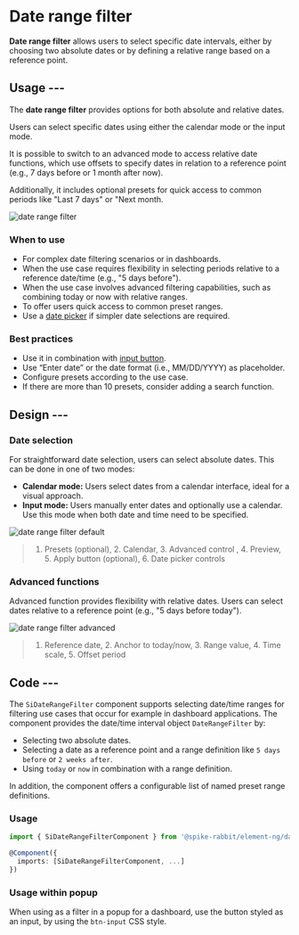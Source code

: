 # Date range filter

**Date range filter** allows users to select specific date intervals,
either by choosing two absolute dates or by defining a relative range based on a reference point.

## Usage ---

The **date range filter** provides options for both absolute and relative dates.

Users can select specific dates using either the calendar mode or the input mode.

It is possible to switch to an advanced mode to access relative date functions,
which use offsets to specify dates in relation to a reference point (e.g., 7 days before or 1 month after now).

Additionally, it includes optional presets for quick access to common periods like "Last 7 days" or "Next month.

![date range filter](images/date-range-filter.png)

### When to use

- For complex date filtering scenarios or in dashboards.
- When the use case requires flexibility in selecting periods relative to a reference date/time (e.g., "5 days before").
- When the use case involves advanced filtering capabilities, such as combining today or now with relative ranges.
- To offer users quick access to common preset ranges.
- Use a [date picker](../forms-inputs/datepicker.md) if simpler date selections are required.

### Best practices

- Use it in combination with [input button](../buttons-menus/buttons.md).
- Use “Enter date” or the date format (i.e., MM/DD/YYYY) as placeholder.
- Configure presets according to the use case.
- If there are more than 10 presets, consider adding a search function.

## Design ---

### Date selection

For straightforward date selection, users can select absolute dates. This can be done in one of two modes:

- **Calendar mode:** Users select dates from a calendar interface, ideal for a visual approach.
- **Input mode:** Users manually enter dates and optionally use a calendar.
  Use this mode when both date and time need to be specified.

![date range filter default](images/date-range-filter-default.png)

> 1. Presets (optional), 2. Calendar, 3. Advanced control , 4. Preview, 5. Apply button (optional), 6. Date picker controls

### Advanced functions

Advanced function provides flexibility with relative dates. Users can select dates relative to a reference point
(e.g., "5 days before today").

![date range filter advanced](images/date-range-filter-advanced.png)

> 1. Reference date, 2. Anchor to today/now, 3. Range value, 4. Time scale, 5. Offset period

## Code ---

The `SiDateRangeFilter` component supports selecting date/time ranges for filtering
use cases that occur for example in dashboard applications. The component provides
the date/time interval object `DateRangeFilter` by:

- Selecting two absolute dates.
- Selecting a date as a reference point and a range definition like `5 days before` or `2 weeks after`.
- Using `today` or `now` in combination with a range definition.

In addition, the component offers a configurable list of named preset range definitions.

### Usage

```ts
import { SiDateRangeFilterComponent } from '@spike-rabbit/element-ng/date-range-filter';

@Component({
  imports: [SiDateRangeFilterComponent, ...]
})
```

<si-docs-component example="si-date-range-filter/si-date-range-filter" height="450"></si-docs-component>

### Usage within popup

When using as a filter in a popup for a dashboard, use the button styled as an input, by using the `btn-input`
CSS style.

<si-docs-component example="si-date-range-filter/si-date-range-filter-popup" height="400"></si-docs-component>

<si-docs-api component="SiDateRangeFilterComponent"></si-docs-api>

<si-docs-api injectable="SiDateRangeCalculationService"></si-docs-api>

<si-docs-types></si-docs-types>
